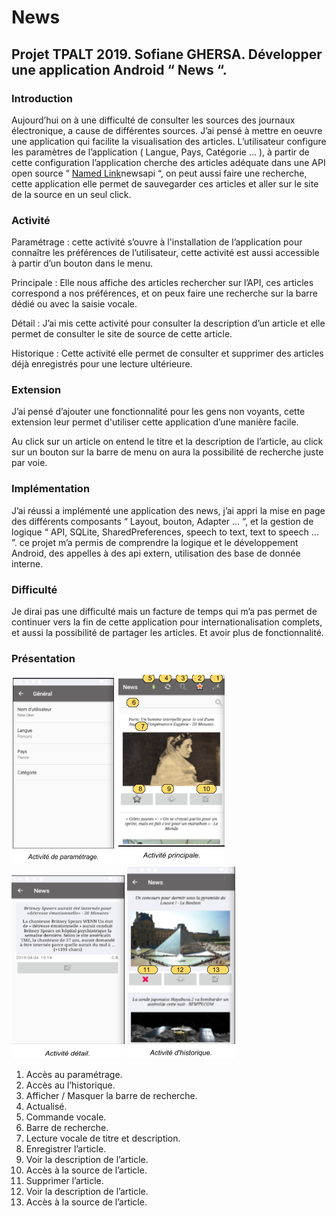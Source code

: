 # News
## Projet TPALT 2019.  Sofiane GHERSA.  Développer une application Android “ News “. 


### Introduction

Aujourd’hui on à une difficulté de consulter les sources des journaux électronique, a cause de différentes sources.
J’ai pensé à mettre en oeuvre une application qui facilite la visualisation des articles.
L’utilisateur configure les paramètres de l’application ( Langue, Pays, Catégorie … ), à partir de cette configuration l’application cherche des articles adéquate dans une API open source “ [Named Link](https://newsapi.org/ "newsapi")newsapi “, on peut aussi faire une recherche, cette application elle permet de sauvegarder ces articles et aller sur le site de la source en un seul click.

 
### Activité 

Paramétrage : cette activité s’ouvre à l'installation de l’application pour connaître les préférences de l’utilisateur, cette activité est aussi accessible à partir d’un bouton dans le menu.

Principale : Elle nous affiche des articles rechercher sur l’API, ces articles correspond a nos préférences, et on peux faire une recherche sur la barre dédié ou avec la saisie vocale. 

Détail : J’ai mis cette activité pour consulter la description d’un article et elle permet de consulter le site de source de cette article.

Historique : Cette activité elle permet de consulter et supprimer des articles déjà enregistrés pour une lecture ultérieure. 


### Extension

J’ai pensé d’ajouter une fonctionnalité pour les gens non voyants, cette extension leur permet d'utiliser cette application d’une manière facile.
 
Au click sur un article on entend le titre et la description de l’article, au click sur un bouton sur la barre de menu on aura la possibilité de recherche juste par voie.


### Implémentation

J’ai réussi a implémenté une application des news, j’ai appri la mise en page des différents composants “ Layout, bouton, Adapter ... “, et la gestion de logique “ API, SQLite, SharedPreferences, speech to text, text to speech ... ”. ce projet m’a permis de comprendre la logique et le développement Android, des appelles à des api extern, utilisation des base de donnée interne.
  


### Difficulté 

Je dirai pas une difficulté mais un facture de temps qui m’a pas permet de continuer vers la fin de cette application pour internationalisation complets, et aussi la possibilité de partager les articles. Et avoir plus de fonctionnalité.


### Présentation

![picture alt](1.png "")
![picture alt](2.png "")
![picture alt](3.png "")
![picture alt](4.png "")
     


1. Accès au paramétrage.
2. Accès au l’historique.
3. Afficher / Masquer la barre de recherche.
4. Actualisé.
5. Commande vocale. 
6. Barre de recherche.
7. Lecture vocale de titre et description.
8. Enregistrer l’article.
9. Voir la description de l’article.
10. Accès à la source de l’article.
11. Supprimer l’article.
12. Voir la description de l’article.
13. Accès à la source de l’article.



